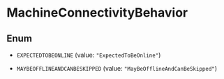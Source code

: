 

# MachineConnectivityBehavior

## Enum


* `EXPECTEDTOBEONLINE` (value: `"ExpectedToBeOnline"`)

* `MAYBEOFFLINEANDCANBESKIPPED` (value: `"MayBeOfflineAndCanBeSkipped"`)



